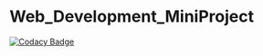 # Web_Development_MiniProject

[![Codacy Badge](https://api.codacy.com/project/badge/Grade/4dba50b83c39439d9d249c01456715b8)](https://app.codacy.com/gh/99002460/Web_Development_MiniProject?utm_source=github.com&utm_medium=referral&utm_content=99002460/Web_Development_MiniProject&utm_campaign=Badge_Grade)